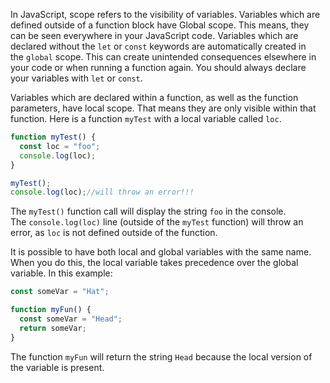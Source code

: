 In JavaScript, scope refers to the visibility of variables. Variables which are defined outside of a function block have Global scope. This means, they can be seen everywhere in your JavaScript code.
Variables which are declared without the `let` or `const` keywords are automatically created in the `global` scope. This can create unintended consequences elsewhere in your code or when running a function again. You should always declare your variables with `let` or `const`.

Variables which are declared within a function, as well as the function parameters, have local scope. That means they are only visible within that function.
Here is a function `myTest` with a local variable called `loc`.
```js
function myTest() {
  const loc = "foo";
  console.log(loc);
}

myTest();
console.log(loc);//will throw an error!!!
```
The `myTest()` function call will display the string `foo` in the console. The `console.log(loc)` line (outside of the `myTest` function) will throw an error, as `loc` is not defined outside of the function.


It is possible to have both local and global variables with the same name. When you do this, the local variable takes precedence over the global variable.
In this example:
```js
const someVar = "Hat";

function myFun() {
  const someVar = "Head";
  return someVar;
}
```
The function `myFun` will return the string `Head` because the local version of the variable is present.